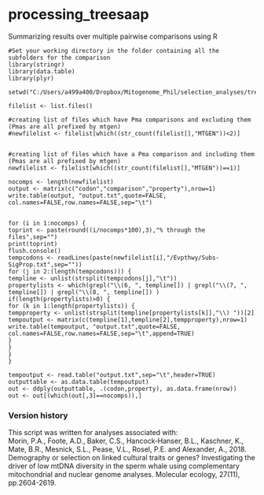 # processing_treesaap
Summarizing results over multiple pairwise comparisons using R

```
#Set your working directory in the folder containing all the subfolders for the comparison
library(stringr)
library(data.table)
library(plyr)

setwd("C:/Users/a499a400/Dropbox/Mitogenome_Phil/selection_analyses/treesaap/multi_pma/pairwise/")

filelist <- list.files()

#creating list of files which have Pma comparisons and excluding them (Pmas are all prefixed by mtgen)
#newfilelist <- filelist[which((str_count(filelist[],"MTGEN"))<2)]


#creating list of files which have a Pma comparison and including them (Pmas are all prefixed by mtgen)
newfilelist <- filelist[which((str_count(filelist[],"MTGEN"))==1)]

nocomps <- length(newfilelist)
output <- matrix(c("codon","comparison","property"),nrow=1)
write.table(output, "output.txt",quote=FALSE, col.names=FALSE,row.names=FALSE,sep="\t")


for (i in 1:nocomps) {
toprint <- paste(round((i/nocomps*100),3),"% through the files",sep="")
print(toprint)
flush.console()
tempcodons <- readLines(paste(newfilelist[i],"/Evpthwy/Subs-SigProp.txt",sep=""))
for (j in 2:(length(tempcodons))) {
templine <- unlist(strsplit(tempcodons[j],"\t"))
propertylists <- which(grepl("\\(6, ", templine[]) | grepl("\\(7, ", templine[]) | grepl("\\(8, ", templine[]) )
if(length(propertylists)>0) {
for (k in 1:length(propertylists)) {
tempproperty <- unlist(strsplit(templine[propertylists[k]],"\\) "))[2]
tempoutput <- matrix(c(templine[1],templine[2],tempproperty),nrow=1)
write.table(tempoutput, "output.txt",quote=FALSE, col.names=FALSE,row.names=FALSE,sep="\t",append=TRUE)
}
}
}
}

tempoutput <- read.table("output.txt",sep="\t",header=TRUE)
outputtable <- as.data.table(tempoutput)
out <- ddply(outputtable, .(codon,property), as.data.frame(nrow))
out <- out[(which(out[,3]==nocomps)),]
```

### Version history
This script was written for analyses associated with:  
Morin, P.A., Foote, A.D., Baker, C.S., Hancock‐Hanser, B.L., Kaschner, K., Mate, B.R., Mesnick, S.L., Pease, V.L., Rosel, P.E. and Alexander, A., 2018. Demography or selection on linked cultural traits or genes? Investigating the driver of low mtDNA diversity in the sperm whale using complementary mitochondrial and nuclear genome analyses. Molecular ecology, 27(11), pp.2604-2619.
